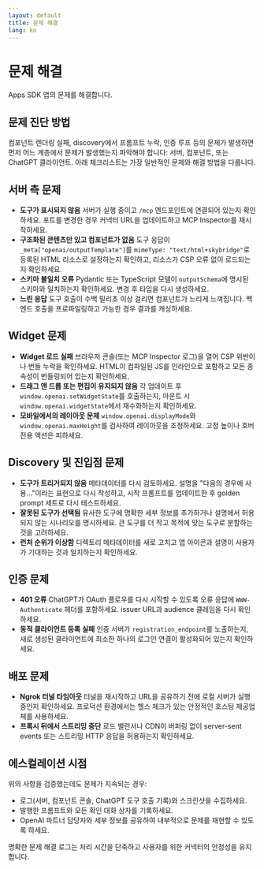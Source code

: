```yaml
---
layout: default
title: 문제 해결
lang: ko
---
```


# 문제 해결

Apps SDK 앱의 문제를 해결합니다.

## 문제 진단 방법

컴포넌트 렌더링 실패, discovery에서 프롬프트 누락, 인증 루프 등의 문제가 발생하면 먼저 어느 계층에서 문제가 발생했는지 파악해야 합니다: 서버, 컴포넌트, 또는 ChatGPT 클라이언트. 아래 체크리스트는 가장 일반적인 문제와 해결 방법을 다룹니다.

## 서버 측 문제

- **도구가 표시되지 않음**   서버가 실행 중이고 `/mcp` 엔드포인트에 연결되어 있는지 확인하세요. 포트를 변경한 경우 커넥터 URL을 업데이트하고 MCP Inspector를 재시작하세요.
- **구조화된 콘텐츠만 있고 컴포넌트가 없음**   도구 응답이 `_meta["openai/outputTemplate"]`를 `mimeType: "text/html+skybridge"`로 등록된 HTML 리소스로 설정하는지 확인하고, 리소스가 CSP 오류 없이 로드되는지 확인하세요.
- **스키마 불일치 오류**   Pydantic 또는 TypeScript 모델이 `outputSchema`에 명시된 스키마와 일치하는지 확인하세요. 변경 후 타입을 다시 생성하세요.
- **느린 응답**   도구 호출이 수백 밀리초 이상 걸리면 컴포넌트가 느리게 느껴집니다. 백엔드 호출을 프로파일링하고 가능한 경우 결과를 캐싱하세요.

## Widget 문제

- **Widget 로드 실패**   브라우저 콘솔(또는 MCP Inspector 로그)을 열어 CSP 위반이나 번들 누락을 확인하세요. HTML이 컴파일된 JS를 인라인으로 포함하고 모든 종속성이 번들링되어 있는지 확인하세요.
- **드래그 앤 드롭 또는 편집이 유지되지 않음**   각 업데이트 후 `window.openai.setWidgetState`를 호출하는지, 마운트 시 `window.openai.widgetState`에서 재수화하는지 확인하세요.
- **모바일에서의 레이아웃 문제**   `window.openai.displayMode`와 `window.openai.maxHeight`를 검사하여 레이아웃을 조정하세요. 고정 높이나 호버 전용 액션은 피하세요.

## Discovery 및 진입점 문제

- **도구가 트리거되지 않음**   메타데이터를 다시 검토하세요. 설명을 "다음의 경우에 사용..."이라는 표현으로 다시 작성하고, 시작 프롬프트를 업데이트한 후 golden prompt 세트로 다시 테스트하세요.
- **잘못된 도구가 선택됨**   유사한 도구에 명확한 세부 정보를 추가하거나 설명에서 허용되지 않는 시나리오를 명시하세요. 큰 도구를 더 작고 목적에 맞는 도구로 분할하는 것을 고려하세요.
- **런처 순위가 이상함**   디렉토리 메타데이터를 새로 고치고 앱 아이콘과 설명이 사용자가 기대하는 것과 일치하는지 확인하세요.

## 인증 문제

- **401 오류**   ChatGPT가 OAuth 플로우를 다시 시작할 수 있도록 오류 응답에 `WWW-Authenticate` 헤더를 포함하세요. issuer URL과 audience 클레임을 다시 확인하세요.
- **동적 클라이언트 등록 실패**   인증 서버가 `registration_endpoint`를 노출하는지, 새로 생성된 클라이언트에 최소한 하나의 로그인 연결이 활성화되어 있는지 확인하세요.

## 배포 문제

- **Ngrok 터널 타임아웃**   터널을 재시작하고 URL을 공유하기 전에 로컬 서버가 실행 중인지 확인하세요. 프로덕션 환경에서는 헬스 체크가 있는 안정적인 호스팅 제공업체를 사용하세요.
- **프록시 뒤에서 스트리밍 중단**   로드 밸런서나 CDN이 버퍼링 없이 server-sent events 또는 스트리밍 HTTP 응답을 허용하는지 확인하세요.

## 에스컬레이션 시점

위의 사항을 검증했는데도 문제가 지속되는 경우:

- 로그(서버, 컴포넌트 콘솔, ChatGPT 도구 호출 기록)와 스크린샷을 수집하세요.
- 발행한 프롬프트와 모든 확인 대화 상자를 기록하세요.
- OpenAI 파트너 담당자와 세부 정보를 공유하여 내부적으로 문제를 재현할 수 있도록 하세요.

명확한 문제 해결 로그는 처리 시간을 단축하고 사용자를 위한 커넥터의 안정성을 유지합니다.
